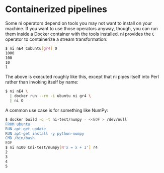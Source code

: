 # Containerized pipelines
Some ni operators depend on tools you may not want to install on your machine.
If you want to use those operators anyway, though, you can run them inside a
Docker container with the tools installed. ni provides the `C` operator to
containerize a stream transformation:

```bash
$ ni nE4 Cubuntu[gr4] O
1000
100
10
1
```

The above is executed roughly like this, except that ni pipes itself into Perl
rather than invoking itself by name:

```sh
$ ni nE4 \
  | docker run --rm -i ubuntu ni gr4 \
  | ni O
```

A common use case is for something like NumPy:

```bash
$ docker build -q -t ni-test/numpy - <<EOF > /dev/null
FROM ubuntu
RUN apt-get update
RUN apt-get install -y python-numpy
CMD /bin/bash
EOF
$ ni n100 Cni-test/numpy[N'x = x + 1'] r4
2
3
4
5
```
